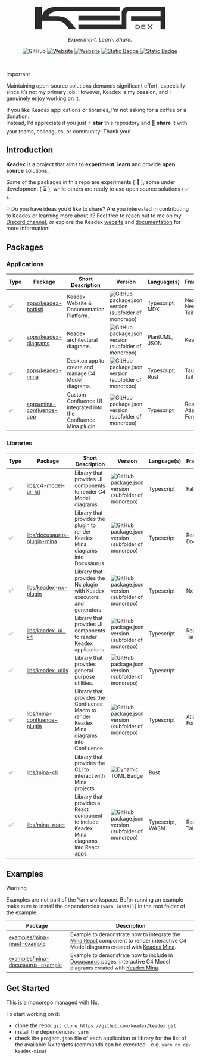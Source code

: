 <p align="center">
  <a href="https://keadex.dev" target="blank"><img src="./static//keadex-logo-black.png" width="350" alt="Keadex Battisti Logo" /></a>
</p>
<p align="center"><i>Experiment. Learn. Share.</i></p>

<div align="center">

![GitHub](https://img.shields.io/github/license/keadex/keadex)
[![Website](https://img.shields.io/website?url=https%3A%2F%2Fkeadex.dev&label=website&up_message=keadex.dev)](https://keadex.dev)
[![Website](https://img.shields.io/website?up_message=Keadex&up_color=5662F6&url=https%3A%2F%2Fdiscord.gg%2FutCqK9jzJW&label=Discord)](https://discord.gg/utCqK9jzJW)
[![Static Badge](https://img.shields.io/badge/Linkedin-0A66C2?logo=linkedin)
](https://www.linkedin.com/in/giacomosimmi/)
[![Static Badge](https://img.shields.io/badge/Spotify-1DD05D?logo=spotify&color=09451F)](http://open.spotify.com/user/jacksimmi)

</div>

<br>

> [!IMPORTANT]
> Maintaining open-source solutions demands significant effort, especially since it’s not my primary job. However, Keadex is my passion, and I genuinely enjoy working on it.
>
> If you like Keadex applications or libraries, I’m not asking for a coffee or a donation.</br>
> Instead, I'd appreciate if you just ⭐ **star** this repository and 📣 **share** it with your teams, colleagues, or community! Thank you!

## Introduction

**Keadex** is a project that aims to **experiment**, **learn** and provide **open source** solutions.

Some of the packages in this repo are experiments ( :microscope: ), some under development ( :hourglass_flowing_sand: ), while others are ready to use open source solutions ( :white_check_mark: ).

💡 Do you have ideas you’d like to share? Are you interested in contributing to Keadex or learning more about it?
Feel free to reach out to me on my [Discord channel](https://discord.gg/utCqK9jzJW), or explore the Keadex [website](https://keadex.dev) and [documentation](https://keadex.dev/docs) for more information!

## Packages

### Applications

| Type               | Package                                                                                         | Short Description                                                | Version                                                                                                                                                               | Language(s)      | Framework(s)                  |
| ------------------ | ----------------------------------------------------------------------------------------------- | ---------------------------------------------------------------- | --------------------------------------------------------------------------------------------------------------------------------------------------------------------- | ---------------- | ----------------------------- |
| :white_check_mark: | [apps/keadex-battisti](https://github.com/keadex/keadex/tree/main/apps/keadex-battisti)         | Keadex Website & Documentation Platform.                         | ![GitHub package.json version (subfolder of monorepo)](https://img.shields.io/github/package-json/v/keadex/keadex?filename=apps%2Fkeadex-battisti%2Fpackage.json)     | Typescript, MDX  | Next.js, Nextra, Tailwing CSS |
| :white_check_mark: | [apps/keadex-diagrams](https://github.com/keadex/keadex/tree/main/apps/keadex-diagrams)         | Keadex architectural diagrams.                                   | ![GitHub package.json version (subfolder of monorepo)](https://img.shields.io/github/package-json/v/keadex/keadex?filename=apps%2Fkeadex-diagrams%2Fmina.json)        | PlantUML, JSON   | Keadex Mina                   |
| :white_check_mark: | [apps/keadex-mina](https://github.com/keadex/keadex/tree/main/apps/keadex-mina)                 | Desktop app to create and manage C4 Model diagrams.              | ![GitHub package.json version (subfolder of monorepo)](https://img.shields.io/github/package-json/v/keadex/keadex?filename=apps%2Fkeadex-mina%2Fpackage.json)         | Typescript, Rust | Tauri, React, Tailwind CSS    |
| :white_check_mark: | [apps/mina-confluence-app](https://github.com/keadex/keadex/tree/main/apps/mina-confluence-app) | Custom Confluence UI integrated into the Confluence Mina plugin. | ![GitHub package.json version (subfolder of monorepo)](https://img.shields.io/github/package-json/v/keadex/keadex?filename=apps%2Fmina-confluence-app%2Fpackage.json) | Typescript       | React, Atlassian Forge        |

### Libraries

| Type               | Package                                                                                               | Short Description                                                                          | Version                                                                                                                                                                                                                 | Language(s)      | Framework(s)        |
| ------------------ | ----------------------------------------------------------------------------------------------------- | ------------------------------------------------------------------------------------------ | ----------------------------------------------------------------------------------------------------------------------------------------------------------------------------------------------------------------------- | ---------------- | ------------------- |
| :white_check_mark: | [libs/c4-model-ui-kit](https://github.com/keadex/keadex/tree/main/libs/c4-model-ui-kit)               | Library that provides UI components to render C4 Model diagrams.                           | ![GitHub package.json version (subfolder of monorepo)](https://img.shields.io/github/package-json/v/keadex/keadex?filename=libs%2Fc4-model-ui-kit%2Fpackage.json)                                                       | Typescript       | Fabric.js           |
| :white_check_mark: | [libs/docusaurus-plugin-mina](https://github.com/keadex/keadex/tree/main/libs/docusaurus-plugin-mina) | Library that provides the plugin to render Keadex Mina diagrams into Docusaurus.           | ![GitHub package.json version (subfolder of monorepo)](https://img.shields.io/github/package-json/v/keadex/keadex?filename=libs%2Fdocusaurus-plugin-mina%2Fpackage.json)                                                | Typescript       | React, Docusaurus   |
| :white_check_mark: | [libs/keadex-nx-plugin](https://github.com/keadex/keadex/tree/main/libs/keadex-nx-plugin)             | Library that provides the Nx plugin with Keadex executors and generators.                  | ![GitHub package.json version (subfolder of monorepo)](https://img.shields.io/github/package-json/v/keadex/keadex?filename=libs%2Fkeadex-nx-plugin%2Fpackage.json)                                                      | Typescript       | Nx                  |
| :white_check_mark: | [libs/keadex-ui-kit](https://github.com/keadex/keadex/tree/main/libs/keadex-ui-kit)                   | Library that provides UI components to render Keadex applications.                         | ![GitHub package.json version (subfolder of monorepo)](https://img.shields.io/github/package-json/v/keadex/keadex?filename=libs%2Fkeadex-ui-kit%2Fpackage.json)                                                         | Typescript       | React, Tailwind CSS |
| :white_check_mark: | [libs/keadex-utils](https://github.com/keadex/keadex/tree/main/libs/keadex-utils)                     | Library that provides general purpose utilities.                                           | ![GitHub package.json version (subfolder of monorepo)](https://img.shields.io/github/package-json/v/keadex/keadex?filename=libs%2Fkeadex-utils%2Fpackage.json)                                                          | Typescript       |                     |
| :white_check_mark: | [libs/mina-confluence-plugin](https://github.com/keadex/keadex/tree/main/libs/mina-confluence-plugin) | Library that provides the Confluence Macro to render Keadex Mina diagrams into Confluence. | ![GitHub package.json version (subfolder of monorepo)](https://img.shields.io/github/package-json/v/keadex/keadex?filename=libs%2Fmina-confluence-plugin%2Fpackage.json)                                                | Typescript       | Atlassian Forge     |
| :white_check_mark: | [libs/mina-cli](https://github.com/keadex/keadex/tree/main/libs/mina-cli)                             | Library that provides the CLI to interact with Mina projects.                              | ![Dynamic TOML Badge](https://img.shields.io/badge/dynamic/toml?url=https%3A%2F%2Fraw.githubusercontent.com%2Fkeadex%2Fkeadex%2Frefs%2Fheads%2Fmain%2Flibs%2Fmina-cli%2FCargo.toml&query=package.version&label=version) | Rust             |                     |
| :white_check_mark: | [libs/mina-react](https://github.com/keadex/keadex/tree/main/libs/mina-react)                         | Library that provides a React component to include Keadex Mina diagrams into React apps.   | ![GitHub package.json version (subfolder of monorepo)](https://img.shields.io/github/package-json/v/keadex/keadex?filename=libs%2Fmina-react%2Fpackage.json)                                                            | Typescript, WASM | React, Tailwind CSS |

## Examples

> [!WARNING]  
> Examples are not part of the Yarn workspace.
> Befor running an example make sure to install the dependencies (`yarn install`) in the root folder of the example.

| Package                                                                                                         | Description                                                                                                                                                                                                                                                     |
| --------------------------------------------------------------------------------------------------------------- | --------------------------------------------------------------------------------------------------------------------------------------------------------------------------------------------------------------------------------------------------------------- |
| [examples/mina-react-example](https://github.com/keadex/keadex/tree/main/examples/mina-react-example)           | Example to demonstrate how to integrate the [Mina React](https://github.com/keadex/keadex/tree/main/libs/mina-react) component to render interactive C4 Model diagrams created with [Keadex Mina](https://github.com/keadex/keadex/tree/main/apps/keadex-mina). |
| [examples/mina-docusaurus-example](https://github.com/keadex/keadex/tree/main/examples/mina-docusaurus-example) | Example to demonstrate how to include in [Docusaurus](https://docusaurus.io) pages, interactive C4 Model diagrams created with [Keadex Mina](https://github.com/keadex/keadex/tree/main/apps/keadex-mina).                                                      |

## Get Started

This is a monorepo managed with [Nx](https://nx.dev/).

To start working on it:

- clone the repo: `git clone https://github.com/keadex/keadex.git`
- install the dependencies: `yarn`
- check the `project.json` file of each application or library for the list of the available Nx targets (commands can be executed - e.g. `yarn nx dev keadex-mina`)
